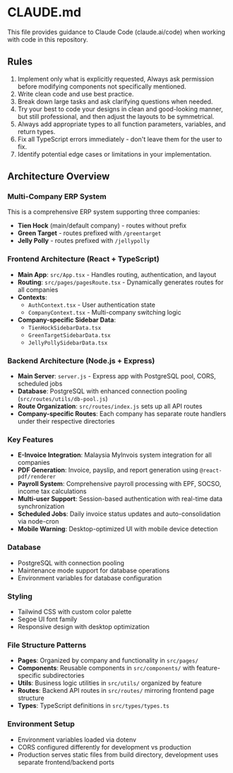 # CLAUDE.md

This file provides guidance to Claude Code (claude.ai/code) when working with code in this repository.

## Rules
1. Implement only what is explicitly requested, Always ask permission before modifying components not specifically mentioned.
2. Write clean code and use best practice.
3. Break down large tasks and ask clarifying questions when needed.
4. Try your best to code your designs in clean and good-looking manner, but still professional, and then adjust the layouts to be symmetrical.
5. Always add appropriate types to all function parameters, variables, and return types.
6. Fix all TypeScript errors immediately - don't leave them for the user to fix.
7. Identify potential edge cases or limitations in your implementation.

## Architecture Overview

### Multi-Company ERP System
This is a comprehensive ERP system supporting three companies:
- **Tien Hock** (main/default company) - routes without prefix
- **Green Target** - routes prefixed with `/greentarget`
- **Jelly Polly** - routes prefixed with `/jellypolly`

### Frontend Architecture (React + TypeScript)
- **Main App**: `src/App.tsx` - Handles routing, authentication, and layout
- **Routing**: `src/pages/pagesRoute.tsx` - Dynamically generates routes for all companies
- **Contexts**: 
  - `AuthContext.tsx` - User authentication state
  - `CompanyContext.tsx` - Multi-company switching logic
- **Company-specific Sidebar Data**:
  - `TienHockSidebarData.tsx`
  - `GreenTargetSidebarData.tsx` 
  - `JellyPollySidebarData.tsx`

### Backend Architecture (Node.js + Express)
- **Main Server**: `server.js` - Express app with PostgreSQL pool, CORS, scheduled jobs
- **Database**: PostgreSQL with enhanced connection pooling (`src/routes/utils/db-pool.js`)
- **Route Organization**: `src/routes/index.js` sets up all API routes
- **Company-specific Routes**: Each company has separate route handlers under their respective directories

### Key Features
- **E-Invoice Integration**: Malaysia MyInvois system integration for all companies
- **PDF Generation**: Invoice, payslip, and report generation using `@react-pdf/renderer`
- **Payroll System**: Comprehensive payroll processing with EPF, SOCSO, income tax calculations
- **Multi-user Support**: Session-based authentication with real-time data synchronization
- **Scheduled Jobs**: Daily invoice status updates and auto-consolidation via node-cron
- **Mobile Warning**: Desktop-optimized UI with mobile device detection

### Database
- PostgreSQL with connection pooling
- Maintenance mode support for database operations
- Environment variables for database configuration

### Styling
- Tailwind CSS with custom color palette
- Segoe UI font family
- Responsive design with desktop optimization

### File Structure Patterns
- **Pages**: Organized by company and functionality in `src/pages/`
- **Components**: Reusable components in `src/components/` with feature-specific subdirectories
- **Utils**: Business logic utilities in `src/utils/` organized by feature
- **Routes**: Backend API routes in `src/routes/` mirroring frontend page structure
- **Types**: TypeScript definitions in `src/types/types.ts`

### Environment Setup
- Environment variables loaded via dotenv
- CORS configured differently for development vs production
- Production serves static files from build directory, development uses separate frontend/backend ports